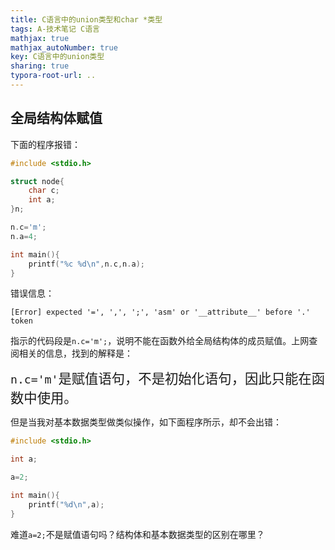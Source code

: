 ```yaml
---
title: C语言中的union类型和char *类型
tags: A-技术笔记 C语言
mathjax: true
mathjax_autoNumber: true
key: C语言中的union类型
sharing: true
typora-root-url: ..
---
```


<!--more-->

## 全局结构体赋值

下面的程序报错：

``` c
#include <stdio.h>

struct node{
	char c;
	int a;
}n;

n.c='m';
n.a=4;

int main(){
	printf("%c %d\n",n.c,n.a);
}
```

错误信息：

``` shell
[Error] expected '=', ',', ';', 'asm' or '__attribute__' before '.' token
```

指示的代码段是`n.c='m';`，说明不能在函数外给全局结构体的成员赋值。上网查阅相关的信息，找到的解释是：

<span style="font-size:16pt; font-family:KaiTi">`n.c='m'`是赋值语句，不是初始化语句，因此只能在函数中使用。</span>

但是当我对基本数据类型做类似操作，如下面程序所示，却不会出错：

``` c
#include <stdio.h>

int a;

a=2;

int main(){
	printf("%d\n",a);
}
```

难道`a=2;`不是赋值语句吗？结构体和基本数据类型的区别在哪里？